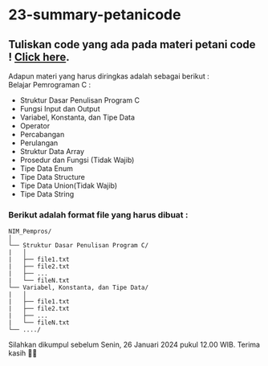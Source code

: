 # 23-summary-petanicode

## Tuliskan code yang ada pada materi petani code ! [Click here](https://www.petanikode.com/tutorial/c/).


Adapun materi yang harus diringkas adalah sebagai berikut :<br>
Belajar Pemrograman C :
    <ul>
        <li>Struktur Dasar Penulisan Program C</li>
        <li>Fungsi Input dan Output</li>
        <li>Variabel, Konstanta, dan Tipe Data</li>
        <li>Operator</li>
        <li>Percabangan</li>
        <li>Perulangan</li>
        <li>Struktur Data Array</li>
        <li>Prosedur dan Fungsi (Tidak Wajib)</li>
        <li>Tipe Data Enum</li>
        <li>Tipe Data Structure</li>
        <li>Tipe Data Union(Tidak Wajib)</li>
        <li>Tipe Data String</li>
    </ul>

<h3>Berikut adalah format file yang harus dibuat :</h3>

```
NIM_Pempros/
│
└── Struktur Dasar Penulisan Program C/
|   │
|   ├── file1.txt
|   ├── file2.txt
|   ├── ...
|   └── fileN.txt
└── Variabel, Konstanta, dan Tipe Data/
|   │
|   ├── file1.txt
|   ├── file2.txt
|   ├── ...
|   └── fileN.txt
└── ..../
```
Silahkan dikumpul sebelum Senin, 26 Januari 2024 pukul 12.00 WIB. Terima kasih 🚀🚀


